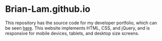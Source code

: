 # Brian-Lam.github.io

This repository has the source code for my developer portfolio, which can be seen [here](http://brian-lam.github.io). This website implements HTML, CSS, and jQuery, and is responsive for mobile devices, tablets, and desktop size screens. 